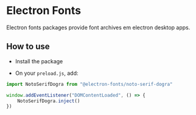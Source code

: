 # Electron Fonts

Electron fonts packages provide font archives em electron desktop apps.

## How to use

* Install the package

* On your `preload.js`, add:

```ts
import NotoSerifDogra from "@electron-fonts/noto-serif-dogra"

window.addEventListener("DOMContentLoaded", () => {
    NotoSerifDogra.inject()
})
```